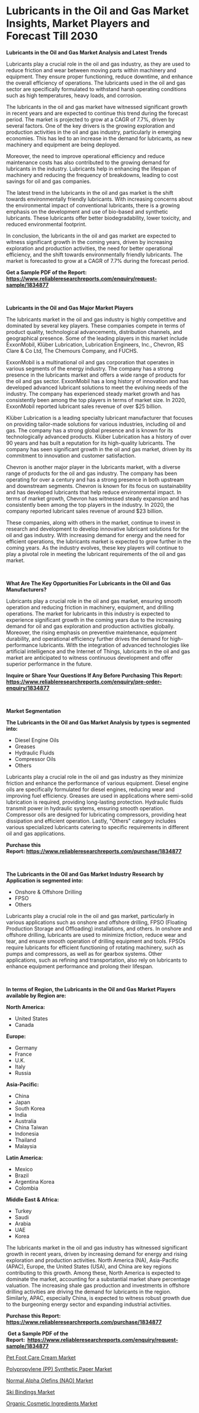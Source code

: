 <p><h1>Lubricants in the Oil and Gas Market Insights, Market Players and Forecast Till 2030</h1></p><p><strong>Lubricants in the Oil and Gas Market Analysis and Latest Trends</strong></p>
<p><p>Lubricants play a crucial role in the oil and gas industry, as they are used to reduce friction and wear between moving parts within machinery and equipment. They ensure proper functioning, reduce downtime, and enhance the overall efficiency of operations. The lubricants used in the oil and gas sector are specifically formulated to withstand harsh operating conditions such as high temperatures, heavy loads, and corrosion.</p><p>The lubricants in the oil and gas market have witnessed significant growth in recent years and are expected to continue this trend during the forecast period. The market is projected to grow at a CAGR of 7.7%, driven by several factors. One of the key drivers is the growing exploration and production activities in the oil and gas industry, particularly in emerging economies. This has led to an increase in the demand for lubricants, as new machinery and equipment are being deployed.</p><p>Moreover, the need to improve operational efficiency and reduce maintenance costs has also contributed to the growing demand for lubricants in the industry. Lubricants help in enhancing the lifespan of machinery and reducing the frequency of breakdowns, leading to cost savings for oil and gas companies.</p><p>The latest trend in the lubricants in the oil and gas market is the shift towards environmentally friendly lubricants. With increasing concerns about the environmental impact of conventional lubricants, there is a growing emphasis on the development and use of bio-based and synthetic lubricants. These lubricants offer better biodegradability, lower toxicity, and reduced environmental footprint.</p><p>In conclusion, the lubricants in the oil and gas market are expected to witness significant growth in the coming years, driven by increasing exploration and production activities, the need for better operational efficiency, and the shift towards environmentally friendly lubricants. The market is forecasted to grow at a CAGR of 7.7% during the forecast period.</p></p>
<p><strong>Get a Sample PDF of the Report:&nbsp; <a href="https://www.reliableresearchreports.com/enquiry/request-sample/1834877">https://www.reliableresearchreports.com/enquiry/request-sample/1834877</a></strong></p>
<p>&nbsp;</p>
<p><strong>Lubricants in the Oil and Gas Major Market Players</strong></p>
<p><p>The lubricants market in the oil and gas industry is highly competitive and dominated by several key players. These companies compete in terms of product quality, technological advancements, distribution channels, and geographical presence. Some of the leading players in this market include ExxonMobil, Klüber Lubrication, Lubrication Engineers, Inc., Chevron, RS Clare & Co Ltd, The Chemours Company, and FUCHS.</p><p>ExxonMobil is a multinational oil and gas corporation that operates in various segments of the energy industry. The company has a strong presence in the lubricants market and offers a wide range of products for the oil and gas sector. ExxonMobil has a long history of innovation and has developed advanced lubricant solutions to meet the evolving needs of the industry. The company has experienced steady market growth and has consistently been among the top players in terms of market size. In 2020, ExxonMobil reported lubricant sales revenue of over $25 billion.</p><p>Klüber Lubrication is a leading specialty lubricant manufacturer that focuses on providing tailor-made solutions for various industries, including oil and gas. The company has a strong global presence and is known for its technologically advanced products. Klüber Lubrication has a history of over 90 years and has built a reputation for its high-quality lubricants. The company has seen significant growth in the oil and gas market, driven by its commitment to innovation and customer satisfaction.</p><p>Chevron is another major player in the lubricants market, with a diverse range of products for the oil and gas industry. The company has been operating for over a century and has a strong presence in both upstream and downstream segments. Chevron is known for its focus on sustainability and has developed lubricants that help reduce environmental impact. In terms of market growth, Chevron has witnessed steady expansion and has consistently been among the top players in the industry. In 2020, the company reported lubricant sales revenue of around $23 billion.</p><p>These companies, along with others in the market, continue to invest in research and development to develop innovative lubricant solutions for the oil and gas industry. With increasing demand for energy and the need for efficient operations, the lubricants market is expected to grow further in the coming years. As the industry evolves, these key players will continue to play a pivotal role in meeting the lubricant requirements of the oil and gas market.</p></p>
<p>&nbsp;</p>
<p><strong>What Are The Key Opportunities For Lubricants in the Oil and Gas Manufacturers?</strong></p>
<p><p>Lubricants play a crucial role in the oil and gas market, ensuring smooth operation and reducing friction in machinery, equipment, and drilling operations. The market for lubricants in this industry is expected to experience significant growth in the coming years due to the increasing demand for oil and gas exploration and production activities globally. Moreover, the rising emphasis on preventive maintenance, equipment durability, and operational efficiency further drives the demand for high-performance lubricants. With the integration of advanced technologies like artificial intelligence and the Internet of Things, lubricants in the oil and gas market are anticipated to witness continuous development and offer superior performance in the future.</p></p>
<p><strong>Inquire or Share Your Questions If Any Before Purchasing This Report: <a href="https://www.reliableresearchreports.com/enquiry/pre-order-enquiry/1834877">https://www.reliableresearchreports.com/enquiry/pre-order-enquiry/1834877</a></strong></p>
<p>&nbsp;</p>
<p><strong>Market Segmentation</strong></p>
<p><strong>The Lubricants in the Oil and Gas Market Analysis by types is segmented into:</strong></p>
<p><ul><li>Diesel Engine Oils</li><li>Greases</li><li>Hydraulic Fluids</li><li>Compressor Oils</li><li>Others</li></ul></p>
<p><p>Lubricants play a crucial role in the oil and gas industry as they minimize friction and enhance the performance of various equipment. Diesel engine oils are specifically formulated for diesel engines, reducing wear and improving fuel efficiency. Greases are used in applications where semi-solid lubrication is required, providing long-lasting protection. Hydraulic fluids transmit power in hydraulic systems, ensuring smooth operation. Compressor oils are designed for lubricating compressors, providing heat dissipation and efficient operation. Lastly, "Others" category includes various specialized lubricants catering to specific requirements in different oil and gas applications.</p></p>
<p><strong>Purchase this Report:&nbsp;<a href="https://www.reliableresearchreports.com/purchase/1834877">https://www.reliableresearchreports.com/purchase/1834877</a></strong></p>
<p>&nbsp;</p>
<p><strong>The Lubricants in the Oil and Gas Market Industry Research by Application is segmented into:</strong></p>
<p><ul><li>Onshore & Offshore Drilling</li><li>FPSO</li><li>Others</li></ul></p>
<p><p>Lubricants play a crucial role in the oil and gas market, particularly in various applications such as onshore and offshore drilling, FPSO (Floating Production Storage and Offloading) installations, and others. In onshore and offshore drilling, lubricants are used to minimize friction, reduce wear and tear, and ensure smooth operation of drilling equipment and tools. FPSOs require lubricants for efficient functioning of rotating machinery, such as pumps and compressors, as well as for gearbox systems. Other applications, such as refining and transportation, also rely on lubricants to enhance equipment performance and prolong their lifespan.</p></p>
<p>&nbsp;</p>
<p><strong>In terms of Region, the Lubricants in the Oil and Gas Market Players available by Region are:</strong></p>
<p>
    <p> <strong> North America: </strong>
        <ul>
            <li>United States</li>
            <li>Canada</li>
        </ul>
        </p> 
    <p> <strong> Europe: </strong>
        <ul>
            <li>Germany</li>
            <li>France</li>
            <li>U.K.</li>
            <li>Italy</li>
            <li>Russia</li>
        </ul>
        </p> 
    <p> <strong> Asia-Pacific: </strong>
        <ul>
            <li>China</li>
            <li>Japan</li>
            <li>South Korea</li>
            <li>India</li>
            <li>Australia</li>
            <li>China Taiwan</li>
            <li>Indonesia</li>
            <li>Thailand</li>
            <li>Malaysia</li>
        </ul>
        </p> 
    <p> <strong> Latin America: </strong>
        <ul>
            <li>Mexico</li>
            <li>Brazil</li>
            <li>Argentina Korea</li>
            <li>Colombia</li>
        </ul>
        </p> 
    <p> <strong> Middle East & Africa: </strong>
        <ul>
            <li>Turkey</li>
            <li>Saudi</li>
            <li>Arabia</li>
            <li>UAE</li>
            <li>Korea</li>
        </ul>
    </p>
    </p>
<p><p>The lubricants market in the oil and gas industry has witnessed significant growth in recent years, driven by increasing demand for energy and rising exploration and production activities. North America (NA), Asia-Pacific (APAC), Europe, the United States (USA), and China are key regions contributing to this growth. Among these, North America is expected to dominate the market, accounting for a substantial market share percentage valuation. The increasing shale gas production and investments in offshore drilling activities are driving the demand for lubricants in the region. Similarly, APAC, especially China, is expected to witness robust growth due to the burgeoning energy sector and expanding industrial activities.</p></p>
<p><strong>Purchase this Report: <a href="https://www.reliableresearchreports.com/purchase/1834877">https://www.reliableresearchreports.com/purchase/1834877</a></strong></p>
<p>&nbsp;<strong>Get a Sample PDF of the Report:&nbsp;&nbsp;<a href="https://www.reliableresearchreports.com/enquiry/request-sample/1834877">https://www.reliableresearchreports.com/enquiry/request-sample/1834877</a></strong></p>
<p><strong></strong></p>
<p><p><a href="https://www.linkedin.com/pulse/pet-foot-care-cream-market-challenges-opportunities-growth/">Pet Foot Care Cream Market</a></p><p><a href="https://medium.com/@jqgvpygpb56374/polypropylene-pp-synthetic-paper-market-size-market-outlook-and-market-forecast-2023-to-2030-042b08ed3b5d">Polypropylene (PP) Synthetic Paper Market</a></p><p><a href="https://medium.com/@bobbyrobinson56/normal-alpha-olefins-nao-market-insights-into-market-cagr-market-trends-and-growth-strategies-c6fb2197d332">Normal Alpha Olefins (NAO) Market</a></p><p><a href="https://www.linkedin.com/pulse/ski-bindings-market-research-report-provides-thorough-industry/">Ski Bindings Market</a></p><p><a href="https://www.linkedin.com/pulse/organic-cosmetic-ingredients-market-research-report-unlocks/">Organic Cosmetic Ingredients Market</a></p></p>